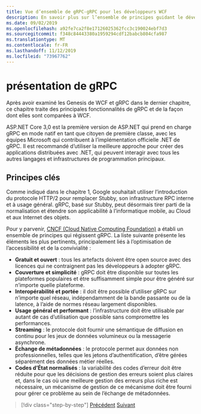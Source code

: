 ```yaml
---
title: Vue d’ensemble de gRPC-gRPC pour les développeurs WCF
description: En savoir plus sur l’ensemble de principes guidant le développement de gRPC.
ms.date: 09/02/2019
ms.openlocfilehash: a92fe7ca2f8e17126025362fcc3c190024ebf7d3
ms.sourcegitcommit: f348c84443380a1959294cdf12babcb804cfa987
ms.translationtype: MT
ms.contentlocale: fr-FR
ms.lasthandoff: 11/12/2019
ms.locfileid: "73967762"
---
```

# <a name="grpc-overview"></a>présentation de gRPC

Après avoir examiné les Genesis de WCF et gRPC dans le dernier chapitre, ce chapitre traite des principales fonctionnalités de gRPC et de la façon dont elles sont comparées à WCF.

ASP.NET Core 3,0 est la première version de ASP.NET qui prend en charge gRPC en mode natif en tant que citoyen de première classe, avec les équipes Microsoft qui contribuent à l’implémentation officielle .NET de gRPC. Il est recommandé d’utiliser la meilleure approche pour créer des applications distribuées avec .NET, qui peuvent interagir avec tous les autres langages et infrastructures de programmation principaux.

## <a name="key-principles"></a>Principes clés

Comme indiqué dans le chapitre 1, Google souhaitait utiliser l’introduction du protocole HTTP/2 pour remplacer Stubby, son infrastructure RPC interne et à usage général. gRPC, basé sur Stubby, peut désormais tirer parti de la normalisation et étendre son applicabilité à l’informatique mobile, au Cloud et aux Internet des objets.

Pour y parvenir, [CNCF (Cloud Native Computing Foundation)](https://www.cncf.io/) a établi un ensemble de principes qui régissent gRPC. La liste suivante présente les éléments les plus pertinents, principalement liés à l’optimisation de l’accessibilité et de la convivialité :

- **Gratuit et ouvert** : tous les artefacts doivent être open source avec des licences qui ne contraignent pas les développeurs à adopter gRPC.
- **Couverture et simplicité** : gRPC doit être disponible sur toutes les plateformes populaires et être suffisamment simple pour être généré sur n’importe quelle plateforme.
- **Interopérabilité et portée** : il doit être possible d’utiliser gRPC sur n’importe quel réseau, indépendamment de la bande passante ou de la latence, à l’aide de normes réseau largement disponibles.
- **Usage général et performant** : l’infrastructure doit être utilisable par autant de cas d’utilisation que possible sans compromettre les performances.
- **Streaming** : le protocole doit fournir une sémantique de diffusion en continu pour les jeux de données volumineux ou la messagerie asynchrone.
- **Échange de métadonnées** : le protocole permet aux données non professionnelles, telles que les jetons d’authentification, d’être gérées séparément des données métier réelles.
- **Codes d’État normalisés** : la variabilité des codes d’erreur doit être réduite pour que les décisions de gestion des erreurs soient plus claires et, dans le cas où une meilleure gestion des erreurs plus riche est nécessaire, un mécanisme de gestion de ce mécanisme doit être fourni pour gérer ce problème au sein de l’échange de métadonnées.

>[!div class="step-by-step"]
>[Précédent](introduction.md)
>[Suivant](approach.md)
